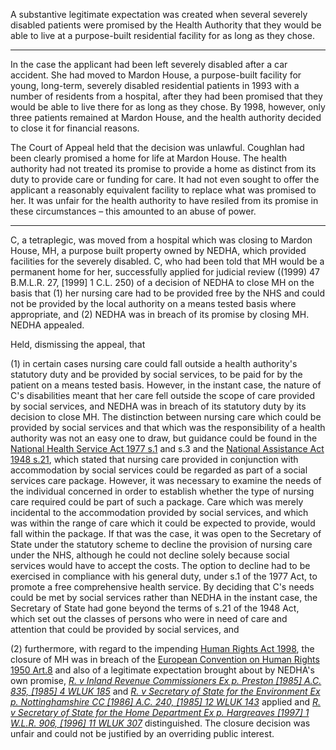 A substantive legitimate expectation was created when several severely disabled patients were promised by the Health Authority that they would be able to live at a purpose-built residential facility for as long as they chose.

---

In the case the applicant had been left severely disabled after a car accident. She had moved to Mardon House, a purpose-built facility for young, long-term, severely disabled residential patients in 1993 with a number of residents from a hospital, after they had been promised that they would be able to live there for as long as they chose. By 1998, however, only three patients remained at Mardon House, and the health authority decided to close it for financial reasons.

The Court of Appeal held that the decision was unlawful. Coughlan had been clearly promised a home for life at Mardon House. The health authority had not treated its promise to provide a home as distinct from its duty to provide care or funding for care. It had not even sought to offer the applicant a reasonably equivalent facility to replace what was promised to her. It was unfair for the health authority to have resiled from its promise in these circumstances – this amounted to an abuse of power.

---

C, a tetraplegic, was moved from a hospital which was closing to Mardon House, MH, a purpose built property owned by NEDHA, which provided facilities for the severely disabled. C, who had been told that MH would be a permanent home for her, successfully applied for judicial review ((1999) 47 B.M.L.R. 27, [1999] 1 C.L. 250) of a decision of NEDHA to close MH on the basis that (1) her nursing care had to be provided free by the NHS and could not be provided by the local authority on a means tested basis where appropriate, and (2) NEDHA was in breach of its promise by closing MH. NEDHA appealed.

Held, dismissing the appeal, that 

(1) in certain cases nursing care could fall outside a health authority's statutory duty and be provided by social services, to be paid for by the patient on a means tested basis. However, in the instant case, the nature of C's disabilities meant that her care fell outside the scope of care provided by social services, and NEDHA was in breach of its statutory duty by its decision to close MH. The distinction between nursing care which could be provided by social services and that which was the responsibility of a health authority was not an easy one to draw, but guidance could be found in the [National Health Service Act 1977 s.1](https://uk.westlaw.com/Document/IA0AE1640E44911DA8D70A0E70A78ED65/View/FullText.html?originationContext=document&transitionType=DocumentItem&ppcid=64ae6fb4ed8542f3a64301a59e357236&contextData=(sc.Default)) and s.3 and the [National Assistance Act 1948 s.21](https://uk.westlaw.com/Document/I5344D891E44811DA8D70A0E70A78ED65/View/FullText.html?originationContext=document&transitionType=DocumentItem&ppcid=64ae6fb4ed8542f3a64301a59e357236&contextData=(sc.Default)), which stated that nursing care provided in conjunction with accommodation by social services could be regarded as part of a social services care package. However, it was necessary to examine the needs of the individual concerned in order to establish whether the type of nursing care required could be part of such a package. Care which was merely incidental to the accommodation provided by social services, and which was within the range of care which it could be expected to provide, would fall within the package. If that was the case, it was open to the Secretary of State under the statutory scheme to decline the provision of nursing care under the NHS, although he could not decline solely because social services would have to accept the costs. The option to decline had to be exercised in compliance with his general duty, under s.1 of the 1977 Act, to promote a free comprehensive health service. By deciding that C's needs could be met by social services rather than NEDHA in the instant case, the Secretary of State had gone beyond the terms of s.21 of the 1948 Act, which set out the classes of persons who were in need of care and attention that could be provided by social services, and 

(2) furthermore, with regard to the impending [Human Rights Act 1998](https://uk.westlaw.com/Document/I5FB840F0E42311DAA7CF8F68F6EE57AB/View/FullText.html?originationContext=document&transitionType=DocumentItem&ppcid=64ae6fb4ed8542f3a64301a59e357236&contextData=(sc.Default)), the closure of MH was in breach of the [European Convention on Human Rights 1950 Art.8](https://uk.westlaw.com/Document/I13AEBA7190CB4FD6878845F048D2A987/View/FullText.html?originationContext=document&transitionType=DocumentItem&ppcid=64ae6fb4ed8542f3a64301a59e357236&contextData=(sc.Default)) and also of a legitimate expectation brought about by NEDHA's own promise, _[R. v Inland Revenue Commissioners Ex p. Preston [1985] A.C. 835, [1985] 4 WLUK 185](https://uk.westlaw.com/Document/I4D8D46A0E42811DA8FC2A0F0355337E9/View/FullText.html?originationContext=document&transitionType=DocumentItem&ppcid=64ae6fb4ed8542f3a64301a59e357236&contextData=(sc.Default))_ and _[R. v Secretary of State for the Environment Ex p. Nottinghamshire CC [1986] A.C. 240, [1985] 12 WLUK 143](https://uk.westlaw.com/Document/I6557D250E42811DA8FC2A0F0355337E9/View/FullText.html?originationContext=document&transitionType=DocumentItem&ppcid=64ae6fb4ed8542f3a64301a59e357236&contextData=(sc.Default))_ applied and _[R. v Secretary of State for the Home Department Ex p. Hargreaves [1997] 1 W.L.R. 906, [1996] 11 WLUK 307](https://uk.westlaw.com/Document/I65810531E42811DA8FC2A0F0355337E9/View/FullText.html?originationContext=document&transitionType=DocumentItem&ppcid=64ae6fb4ed8542f3a64301a59e357236&contextData=(sc.Default))_ distinguished. The closure decision was unfair and could not be justified by an overriding public interest.